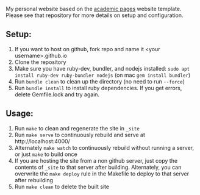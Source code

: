 My personal website based on the [academic pages](https://github.com/academicpages/academicpages.github.io) website template. Please see that repository for more details on setup and configuration.

## Setup:

1. If you want to host on github, fork repo and name it \<your username\>.github.io
1. Clone the repository
1. Make sure you have ruby-dev, bundler, and nodejs installed: `sudo apt install ruby-dev ruby-bundler nodejs` (on mac `gem install bundler`)
1. Run `bundle clean` to clean up the directory (no need to run `--force`)
1. Run `bundle install` to install ruby dependencies. If you get errors, delete Gemfile.lock and try again.

## Usage:
1. Run `make` to clean and regenerate the site in `_site`
1. Run `make serve` to continuously rebuild and serve at http://localhost:4000/
1. Alternately `make watch` to continuously rebuild without running a server, or just `make` to build once
1. If you are hosting the site from a non github server, just copy the contents of `_site` to that server after building. Alternately, you can overwrite the `make deploy` rule in the Makefile to deploy to that server after rebuilding
1. Run `make clean` to delete the built site


